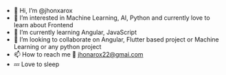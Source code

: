 - 👋 Hi, I’m @jhonxarox
- 👀 I’m interested in Machine Learning, AI, Python and currently love to learn about Frontend
- 🌱 I’m currently learning Angular, JavaScript
- 💞️ I’m looking to collaborate on Angular, Flutter based project or Machine Learning or any python project
- 📫 How to reach me 📧 jhonarox22@gmai.com
- 💤 Love to sleep

<!---
jhonxarox/jhonxarox is a ✨ special ✨ repository because its `README.md` (this file) appears on your GitHub profile.
You can click the Preview link to take a look at your changes.
--->
